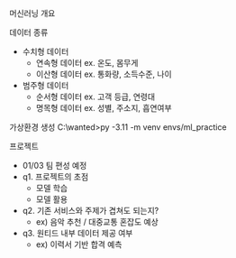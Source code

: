 머신러닝 개요

데이터 종류
- 수치형 데이터
	- 연속형 데이터
		ex. 온도, 몸무게
	- 이산형 데이터
		ex. 통화량, 소득수준, 나이
- 범주형 데이터
	- 순서형 데이터
		ex. 고객 등급, 연령대
	- 명목형 데이터
		ex. 성별, 주소지, 흡연여부

가상환경 생성
C:\wanted>py -3.11 -m venv envs/ml_practice



프로젝트
- 01/03 팀 편성 예정
- q1. 프로젝트의 초점
	- 모델 학습
	- 모델 활용
- q2. 기존 서비스와 주제가 겹쳐도 되는지?
	- ex) 음악 추천 / 대중교통 혼잡도 예상
- q3. 원티드 내부 데이터 제공 여부
	- ex) 이력서 기반 합격 예측